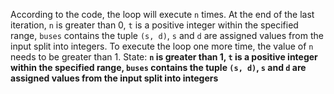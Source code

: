 According to the code, the loop will execute `n` times. At the end of the last iteration, `n` is greater than 0, `t` is a positive integer within the specified range, `buses` contains the tuple `(s, d)`, `s` and `d` are assigned values from the input split into integers. To execute the loop one more time, the value of `n` needs to be greater than 1.
State: **`n` is greater than 1, `t` is a positive integer within the specified range, `buses` contains the tuple `(s, d)`, `s` and `d` are assigned values from the input split into integers**